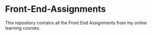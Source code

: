 # Front-End-Assignments
This repository contains all the Front End Assignments from my online learning courses.
